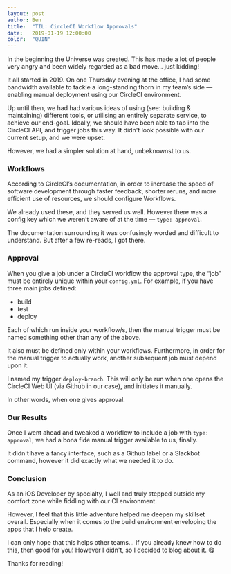 ```yaml
---
layout: post
author: Ben
title:  "TIL: CircleCI Workflow Approvals"
date:   2019-01-19 12:00:00
color:  "QUIN"
---
```


In the beginning the Universe was created. This has made a lot of people very angry and been widely regarded as a bad move… just kidding!

It all started in 2019. On one Thursday evening at the office, I had some bandwidth available to tackle a long-standing thorn in my team’s side — enabling manual deployment using our CircleCI environment.

Up until then, we had had various ideas of using (see: building & maintaining) different tools, or utilising an entirely separate service, to achieve our end-goal. Ideally, we should have been able to tap into the CircleCI API, and trigger jobs this way. It didn't look possible with our current setup, and we were upset.

However, we had a simpler solution at hand, unbeknownst to us.

### Workflows

According to CircleCI’s documentation, in order to increase the speed of software development through faster feedback, shorter reruns, and more efficient use of resources, we should configure Workflows.

We already used these, and they served us well. However there was a config key which we weren’t aware of at the time — `type: approval`. 

The documentation surrounding it was confusingly worded and difficult to understand. But after a few re-reads, I got there.

### Approval

When you give a job under a CircleCI workflow the approval type, the “job” must be entirely unique within your `config.yml`. For example, if you have three main jobs defined:

- build
- test
- deploy

Each of which run inside your workflow/s, then the manual trigger must be named something other than any of the above. 

It also must be defined only within your workflows. Furthermore, in order for the manual trigger to actually work, another subsequent job must depend upon it.

I named my trigger `deploy-branch`. This will only be run when one opens the CircleCI Web UI (via Github in our case), and initiates it manually. 

In other words, when one gives approval.

### Our Results

Once I went ahead and tweaked a workflow to include a job with `type: approval`, we had a bona fide manual trigger available to us, finally. 

It didn't have a fancy interface, such as a Github label or a Slackbot command, however it did exactly what we needed it to do.

### Conclusion

As an iOS Developer by specialty, I well and truly stepped outside my comfort zone while fiddling with our CI environment.

However, I feel that this little adventure helped me deepen my skillset overall. Especially when it comes to the build environment enveloping the apps that I help create.

I can only hope that this helps other teams... If you already knew how to do this, then good for you! However I didn't, so I decided to blog about it. 😋

Thanks for reading!
